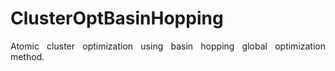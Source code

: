 # ClusterOptBasinHopping
<p align="justify">  Atomic cluster optimization using basin hopping global optimization method. </p>


